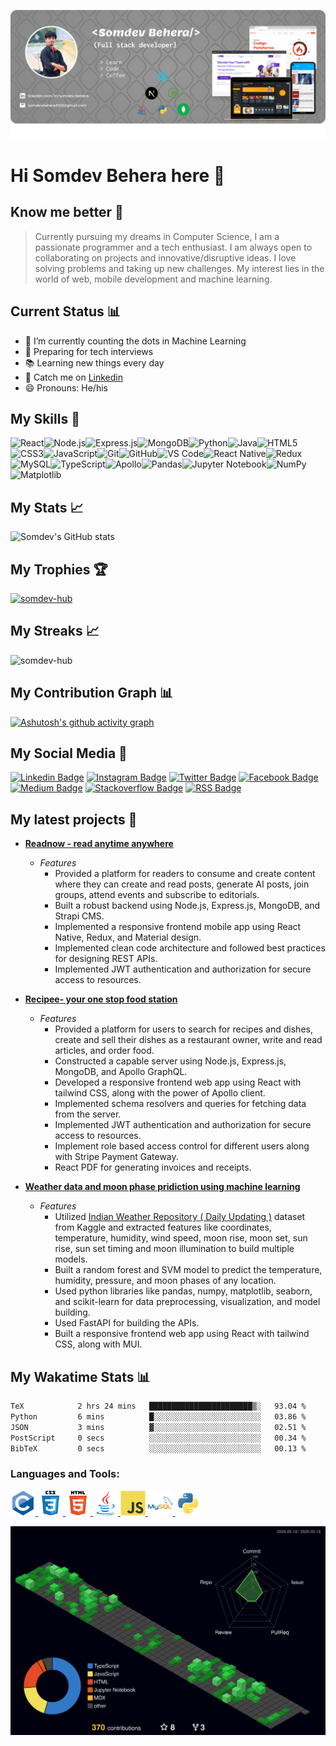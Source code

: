 ![My Profile Header](https://github.com/somdev-hub/github-content/blob/master/github%20header%202.png)

# Hi Somdev Behera here 👋

## Know me better 🚀

<blockquote>
Currently pursuing my dreams in Computer Science, I am a passionate programmer and a tech enthusiast. I am always open to collaborating on projects and innovative/disruptive ideas. I love solving problems and taking up new challenges. My interest lies in the world of web, mobile development and machine learning.
</blockquote>

## Current Status 📊

- 🌱 I’m currently counting the dots in Machine Learning
- 🔭 Preparing for tech interviews
- 📚 Learning new things every day
- 📝 Catch me on [Linkedin](www.linkedin.com/in/somdev-behera)
- 😄 Pronouns: He/his

## My Skills 🚀
<div style="display:flex;flex-wrap:wrap;">
  
<img alt="React" src="https://img.shields.io/badge/-React-45b8d8?style=flat-square&logo=react&logoColor=white" />
<img alt="Node.js" src="https://img.shields.io/badge/-Node.js-43853d?style=flat-square&logo=node.js&logoColor=white" />
<img alt="Express.js" src="https://img.shields.io/badge/Express.js-404D59?style=flat" />
<img alt="MongoDB" src="https://img.shields.io/badge/MongoDB-4EA94B?style=flat" />
<img alt="Python" src="https://img.shields.io/badge/Python-3776AB?style=flat" />
<img alt="Java" src="https://img.shields.io/badge/Java-ED8B00?style=flat" />
<img alt="HTML5" src="https://img.shields.io/badge/HTML5-E34F26?style=flat" />
<img alt="CSS3" src="https://img.shields.io/badge/CSS3-1572B6?style=flat" />
<img alt="JavaScript" src="https://img.shields.io/badge/JavaScript-F7DF1E?style=flat" />
<img alt="Git" src="https://img.shields.io/badge/Git-F05032?style=flat" />
<img alt="GitHub" src="https://img.shields.io/badge/GitHub-181717?style=flat" />
<img alt="VS Code" src="https://img.shields.io/badge/VS%20Code-007ACC?style=flat" />
<img alt="React Native" src="https://img.shields.io/badge/React_Native-20232A?style=flat" />
<img alt="Redux" src="https://img.shields.io/badge/Redux-593D88?style=flat" />
<img alt="MySQL" src="https://img.shields.io/badge/MySQL-00000F?style=flat" />
  <img alt="TypeScript" src="https://img.shields.io/badge/-TypeScript-007ACC?style=flat-square&logo=typescript&logoColor=white" />
    <img alt="Apollo" src="https://img.shields.io/badge/-Apollo%20GraphQL-311C87?style=flat-square&logo=apollo-graphql&logoColor=white" />
    <img alt="Pandas" src="https://img.shields.io/badge/-Pandas-150458?style=flat-square&logo=pandas&logoColor=white" />
    <img alt="Jupyter Notebook" src="https://img.shields.io/badge/-Jupyter%20Notebook-F37626?style=flat-square&logo=jupyter&logoColor=white" />
    <img alt="NumPy" src="https://img.shields.io/badge/-NumPy-013243?style=flat-square&logo=numpy&logoColor=white" />
    <img alt="Matplotlib" src="https://img.shields.io/badge/-Matplotlib-11557C?style=flat-square&logo=matplotlib&logoColor=white" />
</div>


## My Stats 📈

![Somdev's GitHub stats](https://github-readme-stats.vercel.app/api?username=somdev-hub&show_icons=true&theme=radical)

## My Trophies 🏆

<p align="left"> <a href="https://github.com/ryo-ma/github-profile-trophy"><img src="https://github-profile-trophy.vercel.app/?username=somdev-hub" alt="somdev-hub" /></a> </p>

## My Streaks 📈

<p align="left"> <img src="https://github-readme-streak-stats.herokuapp.com/?user=somdev-hub&" alt="somdev-hub" /> </p>

## My Contribution Graph 📊

[![Ashutosh's github activity graph](https://github-readme-activity-graph.vercel.app/graph?username=somdev-hub&bg_color=111113&color=e6e6e6&line=4c9e83&point=403d3d&area=true&hide_border=true)](https://github.com/ashutosh00710/github-readme-activity-graph)

## My Social Media 📱

[![Linkedin Badge](https://img.shields.io/badge/-somdevbehera-blue?style=flat-square&logo=Linkedin&logoColor=white&link=https://www.linkedin.com/in/somdev-behera/)](https://www.linkedin.com/in/somdev-behera/)
[![Instagram Badge](https://img.shields.io/badge/-somdev_behera-purple?style=flat-square&logo=instagram&logoColor=white&link=https://instagram.com/somdev_behera/)](https://instagram.com/somdev_behera)
[![Twitter Badge](https://img.shields.io/badge/-somdevbehera1-blue?style=flat-square&logo=twitter&logoColor=white&link=https://twitter.com/somdevbehera1)](https://twitter.com/somdevbehera1)
[![Facebook Badge](https://img.shields.io/badge/-somdev.behera.9-blue?style=flat-square&logo=facebook&logoColor=white&link=https://www.facebook.com/somdev.behera.9/)](https://www.facebook.com/somdev.behera.9)
[![Medium Badge](https://img.shields.io/badge/-somdevbehera3103-black?style=flat-square&logo=medium&logoColor=white&link=https://medium.com/@somdevbehera3103)](https://medium.com/@somdevbehera3103)
[![Stackoverflow Badge](https://img.shields.io/badge/-somdevbehera-orange?style=flat-square&logo=stackoverflow&logoColor=white&link=https://stackoverflow.com/users/14439217/somdev-behera)](https://stackoverflow.com/users/14439217/somdev-behera)
[![RSS Badge](https://img.shields.io/badge/-somdevbehera3103-orange?style=flat-square&logo=rss&logoColor=white&link=http://feeds.feedburner.com/programmerfoundationblog)](http://feeds.feedburner.com/programmerfoundationblog)

## My latest projects 🚀

- [**Readnow - read anytime anywhere**](https://github.com/somdev-hub/readnow)

  - _Features_
    - Provided a platform for readers to consume and create content where they can create and read posts, generate AI posts, join groups, attend events and subscribe to editorials.
    - Built a robust backend using Node.js, Express.js, MongoDB, and Strapi CMS.
    - Implemented a responsive frontend mobile app using React Native, Redux, and Material design.
    - Implemented clean code architecture and followed best practices for designing REST APIs.
    - Implemented JWT authentication and authorization for secure access to resources.

- [**Recipee- your one stop food station**](https://github.com/somdev-hub/recipee)
  - _Features_
    - Provided a platform for users to search for recipes and dishes, create and sell their dishes as a restaurant owner, write and read articles, and order food.
    - Constructed a capable server using Node.js, Express.js, MongoDB, and Apollo GraphQL.
    - Developed a responsive frontend web app using React with tailwind CSS, along with the power of Apollo client.
    - Implemented schema resolvers and queries for fetching data from the server.
    - Implemented JWT authentication and authorization for secure access to resources.
    - Implement role based access control for different users along with Stripe Payment Gateway.
    - React PDF for generating invoices and receipts.
- [**Weather data and moon phase pridiction using machine learning**](https://github.com/somdev-hub/weather-report)
  - _Features_
    - Utilized [Indian Weather Repository ( Daily Updating )](https://www.kaggle.com/datasets/nelgiriyewithana/indian-weather-repository-daily-snapshot) dataset from Kaggle and extracted features like coordinates, temperature, humidity, wind speed, moon rise, moon set, sun rise, sun set timing and moon illumination to build multiple models.
    - Built a random forest and SVM model to predict the temperature, humidity, pressure, and moon phases of any location.
    - Used python libraries like pandas, numpy, matplotlib, seaborn, and scikit-learn for data preprocessing, visualization, and model building.
    - Used FastAPI for building the APIs.
    - Built a responsive frontend web app using React with tailwind CSS, along with MUI.

## My Wakatime Stats 📊

<!--START_SECTION:waka-->

```txt
TeX            2 hrs 24 mins   ███████████████████████▒░   93.04 %
Python         6 mins          █░░░░░░░░░░░░░░░░░░░░░░░░   03.86 %
JSON           3 mins          ▓░░░░░░░░░░░░░░░░░░░░░░░░   02.51 %
PostScript     0 secs          ░░░░░░░░░░░░░░░░░░░░░░░░░   00.34 %
BibTeX         0 secs          ░░░░░░░░░░░░░░░░░░░░░░░░░   00.13 %
```

<!--END_SECTION:waka-->

<h3 align="left">Languages and Tools:</h3>

<p align="left"> <a href="https://www.cprogramming.com/" target="_blank"> <img src="https://raw.githubusercontent.com/devicons/devicon/master/icons/c/c-original.svg" alt="c" width="40" height="40"/> </a> <a href="https://www.w3schools.com/css/" target="_blank"> <img src="https://raw.githubusercontent.com/devicons/devicon/master/icons/css3/css3-original-wordmark.svg" alt="css3" width="40" height="40"/> </a> <a href="https://www.w3.org/html/" target="_blank"> <img src="https://raw.githubusercontent.com/devicons/devicon/master/icons/html5/html5-original-wordmark.svg" alt="html5" width="40" height="40"/> </a> <a href="https://www.java.com" target="_blank"> <img src="https://raw.githubusercontent.com/devicons/devicon/master/icons/java/java-original.svg" alt="java" width="40" height="40"/> </a> <a href="https://developer.mozilla.org/en-US/docs/Web/JavaScript" target="_blank"> <img src="https://raw.githubusercontent.com/devicons/devicon/master/icons/javascript/javascript-original.svg" alt="javascript" width="40" height="40"/> </a> <a href="https://www.mysql.com/" target="_blank"> <img src="https://raw.githubusercontent.com/devicons/devicon/master/icons/mysql/mysql-original-wordmark.svg" alt="mysql" width="40" height="40"/> </a> <a href="https://www.python.org" target="_blank"> <img src="https://raw.githubusercontent.com/devicons/devicon/master/icons/python/python-original.svg" alt="python" width="40" height="40"/> </a> </p>

![](./profile-3d-contrib/profile-night-green.svg)

